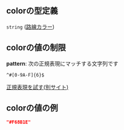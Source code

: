 ## colorの型定義

`string` ([路線カラー](line-路線オブジェクト-properties-路線カラー.md))

## colorの値の制限

**pattern**: 次の正規表現にマッチする文字列です

```regexp
^#[0-9A-F]{6}$
```

[正規表現を試す(別サイト)](https://regexr.com/?expression=%5E%23%5B0-9A-F%5D%7B6%7D%24 "try regular expression with regexr.com")

## colorの値の例

```json
"#F68B1E"
```
